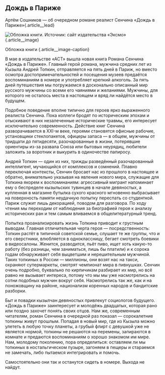 ## Дождь в Париже

Артём Сошников — об очередном романе реалист Сенчина «Дождь в Париже»{.article\_\_lead}

![Обложка книги. Источник: сайт издательства «Эксмо»][image-1] {.article\_\_image}

Обложка книги {.article\_\_image-caption}

В мае в издательстве «АСТ» вышла новая книга Романа Сенчина «Дождь в Париже». Главный герой романа, мужчина средних лет из Кызыла Андрей Топкин, отправляется на пять дней в Париж, но вместо осмотра достопримечательностей и посещения музеев предаётся воспоминаниям в номере и употребляет крепкий алкоголь. За пять дней путешествия мы погружаемся в досконально описанный мир русского мужчины со всеми его чаяниями и желаниями. Мужчины, для которого не осталось места в настоящем и вряд ли найдётся место в будущем.

Подобное поведение вполне типично для героев ярко выраженного реалиста Сенчина. Пока коллеги бродят по историческим эпохам и отыскивают в них незалеченные исторические травмы, его интересует исключительно современность. Действие книг Сенчина разворачивается в XXI-м веке, героями становятся офисные рабочие, установщики стеклопакетов, офицеры запаса — в общем, мужчины от тридцати до пятидесяти, разочарованные в жизни, потерявшие ориентиры из-за развала Союза или бытовых неурядиц, любители заложить за воротник и выкурить в одиночестве папиросу.

Андрей Топкин — один из них, трижды разведённый разочарованный интеллигент, мучающийся от комплексов и сомнений. Плавно переключая контексты, Сенчин бросает нас из прошлого в настоящее и обратно, внимательно указывая на явления нового мира, служащие для Топкина якорем к воспоминаниям: агрессивный мигрант напоминает ему о беспределе кызыльских тувинцев в начале девяностых, а купленная в магазине бутылка сухого красного мгновенно выбрасывает на поверхность памяти неудачную попытку переспать со студенткой. Париж служит лишь декорацией, поводом для разговора. По ходу чтения мы переходим от наблюдения за биографией героя к анализу исторических ран и тем самым вливаемся в общелитературный тренд.

Попытка проанализировать жизнь Топкина приводит к грустным выводам. Главная отличительная черта героя — посредственность: Топкин растёт в типичной советской семье, слушает те же группы, что и его сверстники, влюбляется в одноклассницу, бегает смотреть боевики в видеосалоны. Женится, разводится, пьёт пиво, ищет хоть какую-то работу (без разницы, чем заниматься, лишь бы платили) и к сорока годам обнаруживает себя выцветшим и нерешительным мужчиной. Таких топкиных в России — миллионы, они возят нас на такси, охраняют супермаркеты, смотрят чемпионат мира в пивнушках. Сенчин очень подробно, буквально по кирпичикам разбирает их мир, но всё равно не вызывает интереса, потому что мы мы уже насмотрелись на сотни подобных мужчин вокруг себя. Насмотрелись так же, как и на поножовщину на районе, национализм коренных народов и бандитские разборки.

Быт и повадки кызылчан девяностых привлекут социологов будущего. «Дождь в Париже» заинтересует и молодёжь двадцатых, которая рано или поздно захочет понять своих отцов. Нам же, современным читателям, роман Сенчина в очередной раз показал — сорокалетние топкины живут прошлым. Попадая в новый мир, где из Кызыла можно улететь в любую точку планеты, а грубый флирт с девушкой уже не является нормой, топкины не решаются на перемены, запираются в комнате и предаются воспоминаниям о хорошо знакомом им мире. Нам, молодому поколению, пора определиться: оставляем ли мы топкиных в ностальгическом пузыре, загоняем в пещеры и стараемся не замечать, либо пытаемся интегрировать и помочь.

Самостоятельно они так и останутся сидеть в номере. Выхода не найдут.

[image-1]:	http://sayocean.me/avatars/rain-in-paris.jpg